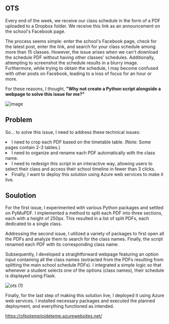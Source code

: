 <H2>OTS</H2>

Every end of the week, we receive our class schedule in the form of a PDF uploaded to a Dropbox folder. We receive this link as an announcement on the school's Facebook page.

The process seems simple: enter the school's Facebook page, check for the latest post, enter the link, and search for your class schedule among more than 15 classes. However, the issue arises when we can't download the schedule PDF without having other classes' schedules. Additionally, attempting to screenshot the schedule results in a blurry image. Furthermore, while trying to obtain the schedule, I may become confused with other posts on Facebook, leading to a loss of focus for an hour or more.

For these reasons, I thought, <b>"Why not create a Python script alongside a webpage to solve this issue for me?"</b>

![image](https://github.com/zakariaelharrak/ofpptemploidetemp/assets/58367411/0b63d137-bfeb-4127-9ed1-fe6d01c9f09e)

<H2>Problem</H2>

So... to solve this issue, I need to address these technical issues:

<li>I need to crop each PDF based on the timetable table. (Note: Some pages contain 2-3 tables.)</li>
<li>I need to organize and rename each PDF automatically with the class name.</li>
<li>I need to redesign this script in an interactive way, allowing users to select their class and access their school timeline in fewer than 3 clicks.</li>
<li>Finally, I want to deploy this solution using Azure web services to make it live.</li>

<H2>Soulotion</H2>
For the first issue, I experimented with various Python packages and settled on PyMuPDF. I implemented a method to split each PDF into three sections, each with a height of 250px. This resulted in a list of split PDFs, each dedicated to a single class.

Addressing the second issue, I utilized a variety of packages to first open all the PDFs and analyze them to search for the class names. Finally, the script renamed each PDF with its corresponding class name.

Subsequently, I developed a straightforward webpage featuring an option input containing all the class names (extracted from the PDFs resulting from splitting the main school schedule PDFs). I integrated a simple logic so that whenever a student selects one of the options (class names), their schedule is displayed using Flask.

![ots (1)](https://github.com/zakariaelharrak/ofpptemploidetemp/assets/58367411/1e94058b-26c9-4045-b436-08d6dc15e475)

Finally, for the last step of making this solution live, I deployed it using Azure web services. I installed necessary packages and executed the planned deployment, and everything functioned as intended.

https://ofpptemploidetemp.azurewebsites.net/


